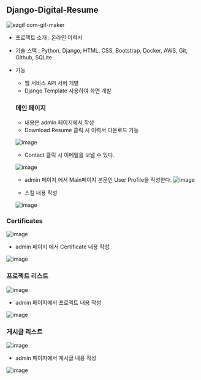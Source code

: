 ## Django-Digital-Resume
![ezgif com-gif-maker](https://user-images.githubusercontent.com/17818416/141928092-0a9e42e7-ff89-4a2f-a3e3-30ab74faab05.gif)

- 프로젝트 소개 :  온라인 이력서
- 기술 스택 : Python, Django, HTML, CSS, Bootstrap, Docker, AWS, Git, Github, SQLite
- 기능
    - 웹 서비스 API 서버 개발
    - Django Template 사용하여 화면 개발
    
    
   
   ### 메인 페이지
    
    - 내용은 admin 페이지에서 작성
    - Download Resume 클릭 시 이력서 다운로드 가능
    
    ![image](https://user-images.githubusercontent.com/17818416/141928521-f16640ca-232e-46ac-b749-a7445ddc5118.png)

    
    - Contact 클릭 시 이메일을 보낼 수 있다.
    
    ![image](https://user-images.githubusercontent.com/17818416/141928599-7661a69a-8ecf-42c3-a0b9-252e4653e9a8.png)

    
    - admin 페이지 에서 Main페이지 본문인 User Profile을 작성한다.
    ![image](https://user-images.githubusercontent.com/17818416/141928652-cccde5d4-8a01-4f9e-8629-e09c5b762ced.png)



  - 스킬 내용 작성

  ![image](https://user-images.githubusercontent.com/17818416/141928704-d56974cb-e0f8-4456-a041-8e6b3a5830ea.png)



### Certificates
![image](https://user-images.githubusercontent.com/17818416/141928830-987d5662-a60a-44a4-952a-7542cdd059fd.png)



- admin 페이지 에서 Certificate 내용 작성

![image](https://user-images.githubusercontent.com/17818416/141928913-94a9f4a9-cc34-4130-ba88-f4bdadf4767c.png)

### 프로젝트 리스트

![image](https://user-images.githubusercontent.com/17818416/141928974-d11e2039-4b22-4235-bd0d-2ff1e1056b7f.png)

- admin 페이지에서 프로젝트 내용 작성

![image](https://user-images.githubusercontent.com/17818416/141929024-eec84364-548e-403d-96fe-27a17475d0ec.png)

### 게시글 리스트

![image](https://user-images.githubusercontent.com/17818416/141929057-becd1107-3255-47c2-bbe0-2b747a3d69e3.png)

- admin 페이지에서 게시글 내용 작성

![image](https://user-images.githubusercontent.com/17818416/141929091-811393e3-7610-4d86-be79-2a37911499e6.png)

